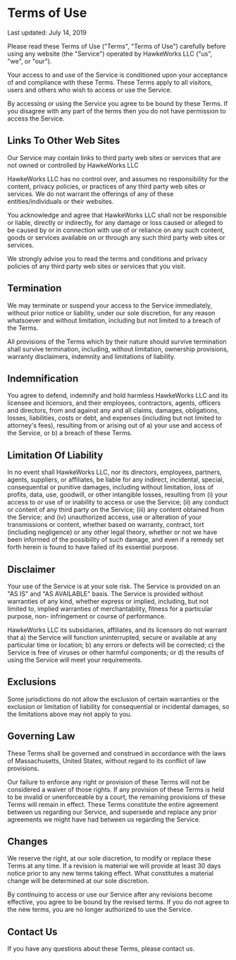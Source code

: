 Terms of Use  
============

Last updated: July 14, 2019

Please read these Terms of Use ("Terms", "Terms of Use") carefully
before using any website (the "Service") operated by HawkeWorks LLC
("us", "we", or "our").

Your access to and use of the Service is conditioned upon your acceptance of
and compliance with these Terms. These Terms apply to all visitors, users and
others who wish to access or use the Service.

By accessing or using the Service you agree to be bound by these Terms. If you
disagree with any part of the terms then you do not have permission to access
the Service.

Links To Other Web Sites  
------------------------

Our Service may contain links to third party web sites or services that are
not owned or controlled by HawkeWorks LLC

HawkeWorks LLC has no control over, and assumes no responsibility for the
content, privacy policies, or practices of any third party web sites or
services. We do not warrant the offerings of any of these entities/individuals
or their websites.

You acknowledge and agree that HawkeWorks LLC shall not be responsible or
liable, directly or indirectly, for any damage or loss caused or alleged to be
caused by or in connection with use of or reliance on any such content, goods
or services available on or through any such third party web sites or
services.

We strongly advise you to read the terms and conditions and privacy policies
of any third party web sites or services that you visit.

Termination  
-----------

We may terminate or suspend your access to the Service immediately, without
prior notice or liability, under our sole discretion, for any reason
whatsoever and without limitation, including but not limited to a breach of
the Terms.

All provisions of the Terms which by their nature should survive termination
shall survive termination, including, without limitation, ownership
provisions, warranty disclaimers, indemnity and limitations of liability.

Indemnification  
---------------

You agree to defend, indemnify and hold harmless HawkeWorks LLC and its
licensee and licensors, and their employees, contractors, agents, officers and
directors, from and against any and all claims, damages, obligations, losses,
liabilities, costs or debt, and expenses (including but not limited to
attorney's fees), resulting from or arising out of a) your use and access of
the Service, or b) a breach of these Terms.

Limitation Of Liability  
-----------------------

In no event shall HawkeWorks LLC, nor its directors, employees, partners,
agents, suppliers, or affiliates, be liable for any indirect, incidental,
special, consequential or punitive damages, including without limitation, loss
of profits, data, use, goodwill, or other intangible losses, resulting from
(i) your access to or use of or inability to access or use the Service; (ii)
any conduct or content of any third party on the Service; (iii) any content
obtained from the Service; and (iv) unauthorized access, use or alteration of
your transmissions or content, whether based on warranty, contract, tort
(including negligence) or any other legal theory, whether or not we have been
informed of the possibility of such damage, and even if a remedy set forth
herein is found to have failed of its essential purpose.

Disclaimer  
----------

Your use of the Service is at your sole risk. The Service is provided on an
"AS IS" and "AS AVAILABLE" basis. The Service is provided without warranties
of any kind, whether express or implied, including, but not limited to,
implied warranties of merchantability, fitness for a particular purpose, non-
infringement or course of performance.

HawkeWorks LLC its subsidiaries, affiliates, and its licensors do not warrant
that a) the Service will function uninterrupted, secure or available at any
particular time or location; b) any errors or defects will be corrected; c)
the Service is free of viruses or other harmful components; or d) the results
of using the Service will meet your requirements.

Exclusions  
----------

Some jurisdictions do not allow the exclusion of certain warranties or the
exclusion or limitation of liability for consequential or incidental damages,
so the limitations above may not apply to you.

Governing Law  
-------------

These Terms shall be governed and construed in accordance with the laws of
Massachusetts, United States, without regard to its conflict of law
provisions.

Our failure to enforce any right or provision of these Terms will not be
considered a waiver of those rights. If any provision of these Terms is held
to be invalid or unenforceable by a court, the remaining provisions of these
Terms will remain in effect. These Terms constitute the entire agreement
between us regarding our Service, and supersede and replace any prior
agreements we might have had between us regarding the Service.

Changes  
-------

We reserve the right, at our sole discretion, to modify or replace these Terms
at any time. If a revision is material we will provide at least 30 days notice
prior to any new terms taking effect. What constitutes a material change will
be determined at our sole discretion.

By continuing to access or use our Service after any revisions become
effective, you agree to be bound by the revised terms. If you do not agree to
the new terms, you are no longer authorized to use the Service.

Contact Us  
----------

If you have any questions about these Terms, please contact us.

